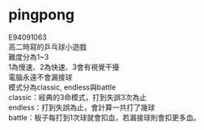 # pingpong
E94091063  
高二時寫的乒乓球小遊戲  
難度分為1~3  
1為慢速、2為快速、3會有視覺干擾  
電腦永遠不會漏接球  
模式分為classic, endless與battle  
classic：經典的3命模式，打到失誤3次為止  
endless：打到失誤為止，會計算一共打了幾球  
battle：板子每打到1次球就會扣血，若漏接球則會扣更多血。
